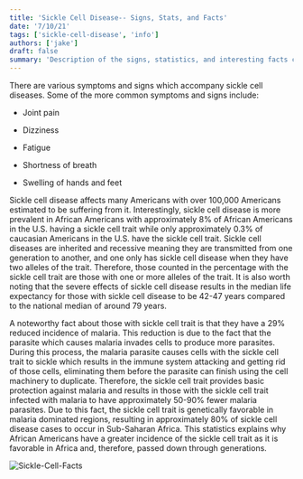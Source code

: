 ```yaml
---
title: 'Sickle Cell Disease-- Signs, Stats, and Facts'
date: '7/10/21'
tags: ['sickle-cell-disease', 'info']
authors: ['jake']
draft: false
summary: 'Description of the signs, statistics, and interesting facts commonly associated with sickle cell disease '
---
```


There are various symptoms and signs which accompany sickle cell diseases. Some of the more common symptoms and signs include:

-   Joint pain
    
-   Dizziness
    
-   Fatigue
    
-   Shortness of breath
    
-   Swelling of hands and feet
    

Sickle cell disease affects many Americans with over 100,000 Americans estimated to be suffering from it. Interestingly, sickle cell disease is more prevalent in African Americans with approximately 8% of African Americans in the U.S. having a sickle cell trait while only approximately 0.3% of caucasian Americans in the U.S. have the sickle cell trait. Sickle cell diseases are inherited and recessive meaning they are transmitted from one generation to another, and one only has sickle cell disease when they have two alleles of the trait. Therefore, those counted in the percentage with the sickle cell trait are those with one or more alleles of the trait. It is also worth noting that the severe effects of sickle cell disease results in the median life expectancy for those with sickle cell disease to be 42-47 years compared to the national median of around 79 years.

A noteworthy fact about those with sickle cell trait is that they have a 29% reduced incidence of malaria. This reduction is due to the fact that the parasite which causes malaria invades cells to produce more parasites. During this process, the malaria parasite causes cells with the sickle cell trait to sickle which results in the immune system attacking and getting rid of those cells, eliminating them before the parasite can finish using the cell machinery to duplicate. Therefore, the sickle cell trait provides basic protection against malaria and results in those with the sickle cell trait infected with malaria to have approximately 50-90% fewer malaria parasites. Due to this fact, the sickle cell trait is genetically favorable in malaria dominated regions, resulting in approximately 80% of sickle cell disease cases to occur in Sub-Saharan Africa. This statistics explains why African Americans have a greater incidence of the sickle cell trait as it is favorable in Africa and, therefore, passed down through generations.

![Sickle-Cell-Facts](https://www.boldsky.com/img/2019/02/sickle-infographic-jpg-1550225723.jpg)
